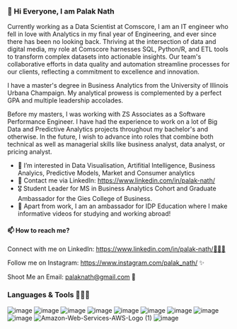 ### 👋 Hi Everyone, I am Palak Nath

Currently working as a Data Scientist at Comscore, I am an IT engineer who fell in love with Analytics in my final year of Engineering, and ever since there has been no looking back.
Thriving at the intersection of data and digital media, my role at Comscore harnesses SQL, Python/R, and ETL tools to transform complex datasets into actionable insights. Our team's collaborative efforts in data quality and automation streamline processes for our clients, reflecting a commitment to excellence and innovation.

I have a master's degree in Business Analytics from the University of Illinois Urbana Champaign. My analytical prowess is complemented by a perfect GPA and multiple leadership accolades. 

Before my masters, I was working with ZS Associates as a Software Performance Engineer. I have had the experience to work on a lot of Big Data and Predictive Analytics projects throughout my bachelor's and otherwise. In the future, I wish to advance into roles that combine both technical as well as managerial skills like business analyst, data analyst, or pricing analyst.

- 👀 I’m interested in Data Visualisation, Artifitial Intelligence, Business Analyics, Predictive Models, Market and Consumer analytics
- 📩 Contact me via LinkedIn: https://www.linkedin.com/in/palak-nath/
- 🎖️ Student Leader for MS in Business Analytics Cohort and Graduate Ambassador for the Gies College of Business.
- 🎥 Apart from work, I am an ambassador for IDP Education where I make informative videos for studying and working abroad! 

#### 📫 How to reach me?

Connect with me on LinkedIn: https://www.linkedin.com/in/palak-nath/👨🏻‍💻

Follow me on Instagram: https://www.instagram.com/palak_nath/ ✨

Shoot Me an Email: palaknath@gmail.com 📧

### Languages & Tools 👩🏻‍💻
![image](https://user-images.githubusercontent.com/57233628/200934054-98c17917-6a50-4beb-9fbd-4b4efd48473d.png)
![image](https://user-images.githubusercontent.com/57233628/200934295-e6a7f866-4943-4017-af31-b354b9ff6739.png)
![image](https://user-images.githubusercontent.com/57233628/200933902-9db11412-8250-4196-9b17-6da73c992a39.png)
![image](https://user-images.githubusercontent.com/57233628/200934585-81445ca7-08f3-4f22-be68-b3dc9329895e.png)
![image](https://user-images.githubusercontent.com/57233628/200934655-02c04f19-b4dd-4930-a348-e37681880ff3.png)
![image](https://user-images.githubusercontent.com/57233628/200935039-eefb16c6-684f-481c-a464-0e5855a644eb.png)
![image](https://user-images.githubusercontent.com/57233628/200933580-5ca44a17-cae1-4a31-844b-c08c3c921219.png)
![image](https://user-images.githubusercontent.com/57233628/200933960-764bb99b-c3cf-40d1-9973-d1be4affc301.png)
![image](https://user-images.githubusercontent.com/57233628/200934865-b65aa3f4-5907-4bc8-b0b7-98f99791b0ca.png)
![Amazon-Web-Services-AWS-Logo (1)](https://user-images.githubusercontent.com/57233628/200933292-3df12195-8707-4ed8-b5d5-6a6590986c1a.jpg)
![image](https://user-images.githubusercontent.com/57233628/200935191-2e76f3a1-a13e-4290-a1dc-e8f7cf0c294e.png)








